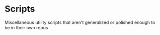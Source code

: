 # Scripts
Miscellaneous utility scripts that aren't generalized or polished enough to be in their own repos
